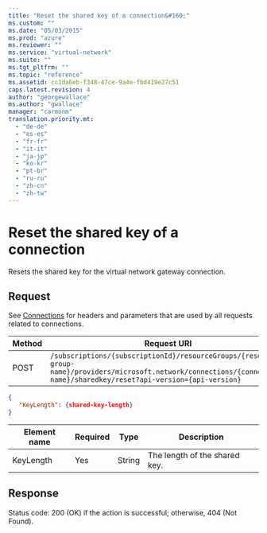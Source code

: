 ```yaml
---
title: "Reset the shared key of a connection&#160;"
ms.custom: ""
ms.date: "05/03/2015"
ms.prod: "azure"
ms.reviewer: ""
ms.service: "virtual-network"
ms.suite: ""
ms.tgt_pltfrm: ""
ms.topic: "reference"
ms.assetid: cc1da6eb-f348-47ce-9a4e-fbd419e27c51
caps.latest.revision: 4
author: "georgewallace"
ms.author: "gwallace"
manager: "carmonm"
translation.priority.mt: 
  - "de-de"
  - "es-es"
  - "fr-fr"
  - "it-it"
  - "ja-jp"
  - "ko-kr"
  - "pt-br"
  - "ru-ru"
  - "zh-cn"
  - "zh-tw"
---
```

# Reset the shared key of a connection&#160;
Resets the shared key for the virtual network gateway connection.  
  
## Request  
 See [Connections](connections.md) for headers and parameters that are used by all requests related to connections.  
  
|Method|Request URI|  
|------------|-----------------|  
|POST|`/subscriptions/{subscriptionId}/resourceGroups/{resource-group-name}/providers/microsoft.network/connections/{connection-name}/sharedkey/reset?api-version={api-version}`|  
  
```json  
{  
   "KeyLength": {shared-key-length}  
}  
```  
  
|Element name|Required|Type|Description|  
|------------------|--------------|----------|-----------------|  
|KeyLength|Yes|String|The length of the shared key.|  
  
## Response  
 Status code: 200 (OK) if the action is successful; otherwise, 404 (Not Found).
